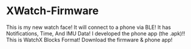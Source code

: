 # XWatch-Firmware
This is my new watch face! It will connect to a phone via BLE! It has Notifications, Time, And IMU Data! I developed the phone app (the .apk)!! This is WatchX Blocks Format!
Download the firmware & phone app!
